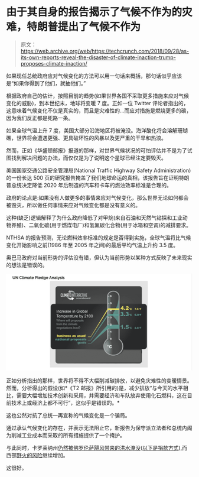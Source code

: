 # 由于其自身的报告揭示了气候不作为的灾难，特朗普提出了气候不作为 

> 原文：<https://web.archive.org/web/https://techcrunch.com/2018/09/28/as-its-own-reports-reveal-the-disaster-of-climate-inaction-trump-proposes-climate-inaction/>

如果现任总统政府应对气候变化的方法可以用一句话来概括，那句话似乎应该是“如果你得到了他们，就抽他们。”

根据政府自己的估计，按照目前的趋势(如果世界各国不采取更多措施来应对气候变化的威胁)，到本世纪末，地球将变暖 7 度。正如一位 Twitter 评论者指出的，这意味着气候变化不仅是真实的，而且是灾难性的…而应对措施是燃烧更多的碳，因为我们反正都是死路一条。

如果全球气温上升 7 度，美国大部分沿海地区将被淹没。海洋酸化将会溶解珊瑚礁，世界将会遭遇更强、更具破坏性的风暴以及更严重的干旱和热浪。

然而，正如《华盛顿邮报》报道的那样，对世界气候状况的可怕评估并不是为了试图找到解决问题的办法，而仅仅是为了说明这个星球已经注定要毁灭。

美国国家交通公路安全管理局(National Traffic Highway Safety Administration)的一份长达 500 页的研究报告掩盖了我们地球命运的真相，该报告旨在证明特朗普总统决定降低 2020 年后制造的汽车和卡车的燃油效率标准是合理的。

政府的论点是:如果没有人做更多的事情来应对气候变化，那么世界无论如何都会被毁灭，所以做任何事情来应对气候变化都是没有意义的。

这种(缺乏)逻辑解释了为什么政府降低了对甲烷(来自石油和天然气钻探和工业动物养殖)、二氧化碳(用于燃煤电厂)和氢氟碳化合物(用于冰箱和空调)的减排要求。

NTHSA 的报告预测，无论燃料效率标准的规定是否得到实施，全球气温将比气候变化开始影响之前(1986 年至 2005 年之间)的最后平均气温上升约 3.5 度。

奥巴马政府对当前形势的评估没有错，但认为当前形势以某种方式反映了未来现实的想法是错误的。

![](img/84a208f735457e4f99d182187a8768d8.png)

正如分析指出的那样，世界将不得不大幅削减碳排放，以避免灾难性的变暖情景。然而，分析得出的假设(如*《T2 邮报》所引用的)是，减少排放“与今天的水平相比，需要大幅增加技术创新和采用，并需要经济和车队放弃使用化石燃料，这在目前技术上或经济上都不可行”，这似乎是错误的。*

这也公然对抗了总统一再宣称的气候变化是一个骗局。

通过承认气候变化的存在，并表示无法阻止它，新报告为保守派立法者和总统内阁为削减工业成本而采取的所有措施提供了一个掩护。

与此同时，卡罗莱纳州[仍然被佛罗伦萨飓风带来的洪水淹没](https://web.archive.org/web/20221025230404/https://www.nbcnews.com/news/us-news/flooding-persists-carolinas-nearly-two-weeks-after-florence-n914506)([以下是捐款方式](https://web.archive.org/web/20221025230404/https://www.vox.com/2018/9/14/17861982/hurricane-florence-donations-charity-disaster-relief)),而西部[野火的风险](https://web.archive.org/web/20221025230404/https://www.ucsusa.org/global-warming/science-and-impacts/impacts/infographic-wildfires-climate-change.html#.W65orBNKhAY)继续增加。

这很好。
